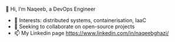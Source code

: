 👋 Hi, I’m Naqeeb, a DevOps Engineer 
   - 👀 Interests: distributed systems, containerisation, IaaC
   - 💞️ Seeking to collaborate on open-source projects
   - 📫 My Linkedin page https://www.linkedin.com/in/naqeebghazi/

<!---
naqeebghazi/naqeebghazi is a ✨ special ✨ repository because its `README.md` (this file) appears on your GitHub profile.
You can click the Preview link to take a look at your changes.
--->
